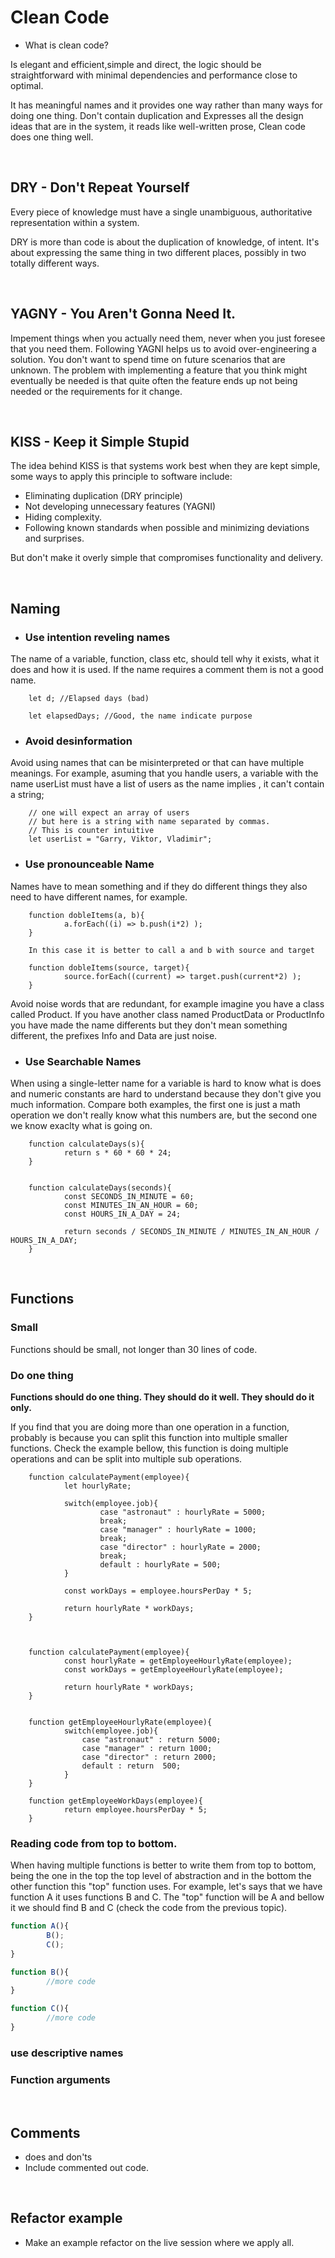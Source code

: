 # Clean Code

- What is clean code?

Is elegant and efficient,simple and direct, the logic should be straightforward with minimal dependencies and performance close to optimal. 

It has meaningful names and it provides one way  rather than many ways for doing one thing.
Don't contain duplication and Expresses all the design ideas that are in the system, it reads like well-written prose, Clean code does one thing well.

<br />

## DRY - Don't Repeat Yourself
Every piece of knowledge must have a single unambiguous, authoritative representation within a system.

DRY is more than code is about the duplication of knowledge, of intent. It's about expressing the same thing in two different places, possibly in two totally different ways.

<br />

## YAGNY - You Aren't Gonna Need It.
Impement things when you actually need them, never when you just foresee that you need them.
Following YAGNI helps us to avoid over-engineering a solution. You don't want to spend time on future scenarios that are unknown. The problem with implementing a feature that you think might eventually be needed is that quite often the feature ends up not being needed or the requirements for it change.

<br />

## KISS - Keep it Simple Stupid
The idea behind KISS is that systems work best when they are kept simple, some ways to apply this principle to software include:
- Eliminating duplication (DRY principle)
- Not developing unnecessary features (YAGNI)
- Hiding complexity.
- Following known standards when possible and minimizing deviations and surprises.

But don't make it overly simple that compromises functionality and delivery.

<br />

## Naming

- ### Use intention reveling names
The name of a variable, function, class etc, should tell why it exists, what it does and how it is used. If the name requires a comment them is not a good name.

        let d; //Elapsed days (bad)

        let elapsedDays; //Good, the name indicate purpose


- ### Avoid desinformation
Avoid using names that can be misinterpreted or that can have multiple meanings.
For example, asuming that you handle users, a variable with the name userList must have a list of users as the name implies , it can't contain a string;

        // one will expect an array of users
        // but here is a string with name separated by commas.
        // This is counter intuitive
        let userList = "Garry, Viktor, Vladimir";



- ### Use pronounceable Name
 Names have to mean something and if they do different things they also need to have different names, for example.

        function dobleItems(a, b){
                a.forEach((i) => b.push(i*2) );
        }

        In this case it is better to call a and b with source and target

        function dobleItems(source, target){
                source.forEach((current) => target.push(current*2) );
        }


Avoid noise words that are redundant, for example imagine you have a class called Product. If you have another class named ProductData or ProductInfo you have made the name differents but they don't mean something different, the prefixes Info and Data are just noise.

- ### Use Searchable Names

When using a single-letter name for a variable is hard to know what is does and numeric constants are hard to understand because they don't give you much information. Compare both examples, the first one is just a math operation we don't really know what this numbers are, but the second one we know exaclty what is going on.

        function calculateDays(s){
                return s * 60 * 60 * 24;
        }


        function calculateDays(seconds){
                const SECONDS_IN_MINUTE = 60;
                const MINUTES_IN_AN_HOUR = 60;
                const HOURS_IN_A_DAY = 24;

                return seconds / SECONDS_IN_MINUTE / MINUTES_IN_AN_HOUR / HOURS_IN_A_DAY;
        }


<br />

## Functions
### Small

Functions should be small, not longer than 30 lines of code.

### Do one thing

__Functions should do one thing. They should do it well. They should do it only.__

If you find that you are doing more than one operation in a function, probably is because you can split this function into multiple smaller functions. Check the example bellow, this function is doing multiple operations and can be split into multiple sub operations.

        function calculatePayment(employee){
                let hourlyRate;

                switch(employee.job){
                        case "astronaut" : hourlyRate = 5000;
                        break;
                        case "manager" : hourlyRate = 1000;
                        break;
                        case "director" : hourlyRate = 2000;
                        break;
                        default : hourlyRate = 500;
                }

                const workDays = employee.hoursPerDay * 5;

                return hourlyRate * workDays;
        }



        function calculatePayment(employee){
                const hourlyRate = getEmployeeHourlyRate(employee);
                const workDays = getEmployeeHourlyRate(employee);

                return hourlyRate * workDays;
        } 


        function getEmployeeHourlyRate(employee){
                switch(employee.job){
                    case "astronaut" : return 5000;
                    case "manager" : return 1000;
                    case "director" : return 2000;
                    default : return  500;
                }
        }

        function getEmployeeWorkDays(employee){
                return employee.hoursPerDay * 5;
        }

### Reading code from top to bottom.

When having multiple functions is better to write them from top to bottom, being the one in the top the top level of abstraction and in the bottom the other function this "top" function uses. For example, let's says that we have function A it uses functions B and C. The "top" function will be A and bellow it we should find B and C (check the code from the previous topic).

```javascript
function A(){
        B();
        C();
}

function B(){
        //more code
}

function C(){
        //more code
}

```




### use descriptive names
### Function arguments

<br />

## Comments
- does and don'ts
- Include commented out code.

<br />


## Refactor example
- Make an example refactor on the live session where we apply all.

